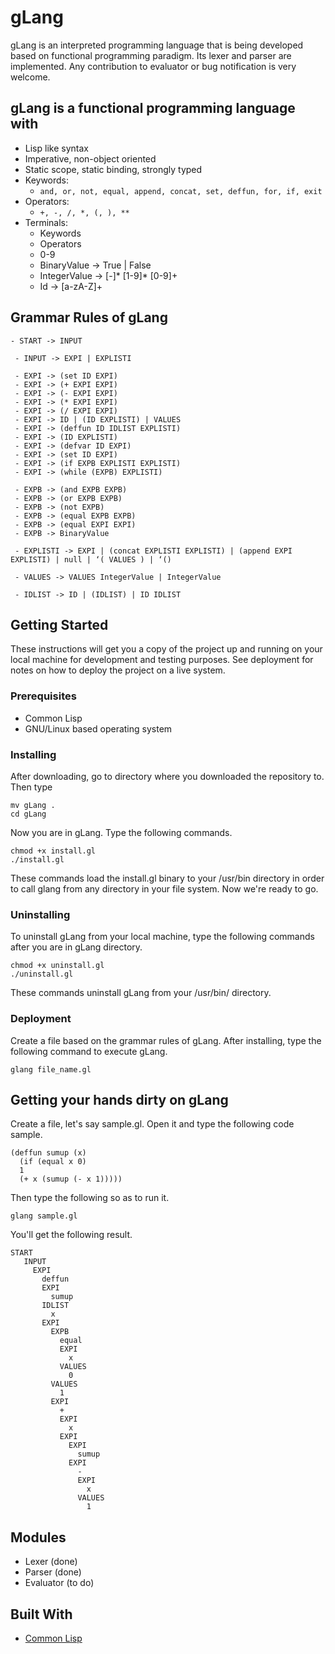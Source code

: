 # gLang

gLang is an interpreted programming language that is being developed based on functional programming paradigm. Its lexer and parser are implemented. Any contribution to evaluator or bug notification is very welcome.

## gLang is a functional programming language with
  * Lisp like syntax
  * Imperative, non-object oriented
  * Static scope, static binding, strongly typed
  * Keywords:
    * ``` and, or, not, equal, append, concat, set, deffun, for, if, exit ```
  * Operators:
    * ``` +, -, /, *, (, ), ** ```
  * Terminals:
    * Keywords
    * Operators
    * 0-9
    * BinaryValue -> True | False
    * IntegerValue -> [-]* [1-9]* [0-9]+
    * Id -> [a-zA-Z]+

## Grammar Rules of gLang

```
- START -> INPUT
 
 - INPUT -> EXPI | EXPLISTI 
 
 - EXPI -> (set ID EXPI) 
 - EXPI -> (+ EXPI EXPI) 
 - EXPI -> (- EXPI EXPI) 
 - EXPI -> (* EXPI EXPI) 
 - EXPI -> (/ EXPI EXPI) 
 - EXPI -> ID | (ID EXPLISTI) | VALUES 
 - EXPI -> (deffun ID IDLIST EXPLISTI) 
 - EXPI -> (ID EXPLISTI) 
 - EXPI -> (defvar ID EXPI) 
 - EXPI -> (set ID EXPI)  
 - EXPI -> (if EXPB EXPLISTI EXPLISTI) 
 - EXPI -> (while (EXPB) EXPLISTI) 
  
 - EXPB -> (and EXPB EXPB) 
 - EXPB -> (or EXPB EXPB) 
 - EXPB -> (not EXPB) 
 - EXPB -> (equal EXPB EXPB) 
 - EXPB -> (equal EXPI EXPI) 
 - EXPB -> BinaryValue 
  
 - EXPLISTI -> EXPI | (concat EXPLISTI EXPLISTI) | (append EXPI EXPLISTI) | null | ‘( VALUES ) | ‘() 
  
 - VALUES -> VALUES IntegerValue | IntegerValue 
  
 - IDLIST -> ID | (IDLIST) | ID IDLIST
```

## Getting Started

These instructions will get you a copy of the project up and running on your local machine for development and testing purposes. See deployment for notes on how to deploy the project on a live system.
    
### Prerequisites

* Common Lisp
* GNU/Linux based operating system

### Installing

After downloading, go to directory where you downloaded the repository to. Then type

```
mv gLang .
cd gLang
```

Now you are in gLang. Type the following commands.

```
chmod +x install.gl
./install.gl
```

These commands load the install.gl binary to your /usr/bin directory in order to call glang from any directory in your file system. Now we're ready to go.


### Uninstalling

To uninstall gLang from your local machine, type the following commands after you are in gLang directory.

```
chmod +x uninstall.gl
./uninstall.gl
```

These commands uninstall gLang from your /usr/bin/ directory.

### Deployment

Create a file based on the grammar rules of gLang. After installing, type the following command to execute gLang.

```
glang file_name.gl
```

## Getting your hands dirty on gLang

Create a file, let's say sample.gl. Open it and type the following code sample.

```
(deffun sumup (x)
  (if (equal x 0)
  1
  (+ x (sumup (- x 1)))))
```

Then type the following so as to run it.

```
glang sample.gl
```

You'll get the following result.

```
START
   INPUT
     EXPI
       deffun
       EXPI
         sumup
       IDLIST
         x
       EXPI
         EXPB
           equal
           EXPI
             x
           VALUES
             0
         VALUES
           1
         EXPI
           +
           EXPI
             x
           EXPI
             EXPI
               sumup
             EXPI
               -
               EXPI
                 x
               VALUES
                 1
```

## Modules 
* Lexer (done)
* Parser (done)
* Evaluator (to do)

## Built With

* [Common Lisp](https://www.gnu.org/software/gcl/) 
